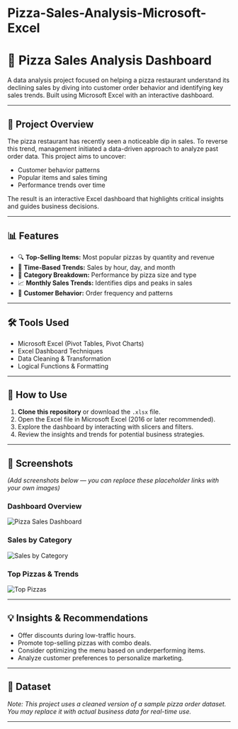 # Pizza-Sales-Analysis-Microsoft-Excel

# 🍕 Pizza Sales Analysis Dashboard

A data analysis project focused on helping a pizza restaurant understand its declining sales by diving into customer order behavior and identifying key sales trends. Built using Microsoft Excel with an interactive dashboard.

---

## 📌 Project Overview

The pizza restaurant has recently seen a noticeable dip in sales. To reverse this trend, management initiated a data-driven approach to analyze past order data. This project aims to uncover:
- Customer behavior patterns
- Popular items and sales timing
- Performance trends over time

The result is an interactive Excel dashboard that highlights critical insights and guides business decisions.

---

## 📊 Features

- 🔍 **Top-Selling Items:** Most popular pizzas by quantity and revenue
- 📅 **Time-Based Trends:** Sales by hour, day, and month
- 🍕 **Category Breakdown:** Performance by pizza size and type
- 📈 **Monthly Sales Trends:** Identifies dips and peaks in sales
- 👥 **Customer Behavior:** Order frequency and patterns

---

## 🛠 Tools Used

- Microsoft Excel (Pivot Tables, Pivot Charts)
- Excel Dashboard Techniques
- Data Cleaning & Transformation
- Logical Functions & Formatting

---

## 🧩 How to Use

1. **Clone this repository** or download the `.xlsx` file.
2. Open the Excel file in Microsoft Excel (2016 or later recommended).
3. Explore the dashboard by interacting with slicers and filters.
4. Review the insights and trends for potential business strategies.

---

## 📸 Screenshots

*(Add screenshots below — you can replace these placeholder links with your own images)*

### Dashboard Overview  
![Pizza Sales Dashboard](screenshots/dashboard-overview.png)

### Sales by Category  
![Sales by Category](screenshots/sales-category.png)

### Top Pizzas & Trends  
![Top Pizzas](screenshots/top-pizzas.png)

---

## 💡 Insights & Recommendations

- Offer discounts during low-traffic hours.
- Promote top-selling pizzas with combo deals.
- Consider optimizing the menu based on underperforming items.
- Analyze customer preferences to personalize marketing.

---

## 📁 Dataset

*Note: This project uses a cleaned version of a sample pizza order dataset. You may replace it with actual business data for real-time use.*

---



